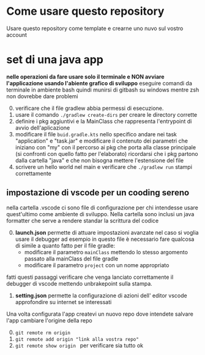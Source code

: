 # Come usare questo repository
Usare questo repository come template e crearne uno nuvo sul vostro account

# set di una java app
**nelle operazioni da fare usare solo il terminale e NON avviare l'applicazione usando l'abiente grafico di sviluppo**
eseguire comandi da terminale in ambiente bash quindi munirsi di gitbash su windows 
mentre zsh non dovrebbe dare problemi

0. verificare che il file gradlew abbia permessi di esecuzione.
1. usare il comando `./gradlew create-dirs` per creare le directory corrette
2. definire i pkg aggiuntivi e la MainClass che rappresenta l'entrypoint di avvio dell'aplicazione
3. modificare il file `buid.gradle.kts` nello specifico andare nei task "application" e "task.jar" e modificare il contenuto dei parametri che iniziano con "my" con il percorso ai pkg che porta alla classe principale (si confronti con quello fatto per l'elaborato) ricordarsi che i pkg partono dalla cartella "java" e che non bisogna mettere l'estensione del file
4. scrivere un hello world nel main e verificare che `./gradlew run` stampi correttamente

## impostazione di vscode per un cooding sereno
nella cartella .vscode ci sono file di configurazione per chi intendesse 
usare quest'ultimo come ambiente di sviluppo.
Nella cartella sono inclusi un java formatter che serve a rendere standar la scrittura del codice

0. **launch.json** permette di attuare impostazioni avanzate nel caso si voglia usare il debugger ad esempio
in questo file è necessario fare qualcosa di simile a quanto fatto per il file gradle:
    - modificare il parametro `mainClass` mettendo lo stesso argomento passato alla mainClass del file gradle
    - modificare il parametro `project` con un nome appropriato

fatti questi passaggi verificare che venga lanciato correttamente il debugger di vscode mettendo unbrakepoint sulla stampa.

1. **setting.json** permette la configurazione di azioni dell' editor vscode approfondire su internet se interessati


Una volta configurata l'app createvi un nuovo repo dove intendete salvare l'app cambiare l'origine della repo 

0. `git remote rm origin`
1. `git remote add origin "link alla vostra repo"`
2. `git remote show origin ` per verificare sia tutto ok

